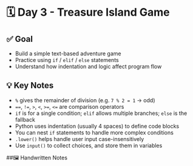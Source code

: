 # 🗓️ Day 3 - Treasure Island Game

## ✅ Goal
- Build a simple text-based adventure game
- Practice using `if` / `elif` / `else` statements
- Understand how indentation and logic affect program flow

## 💡 Key Notes
- `%` gives the remainder of division (e.g. `7 % 2 = 1` → odd)
- `==`, `!=`, `>`, `<`, `>=`, `<=` are comparison operators
- `if` is for a single condition; `elif` allows multiple branches; `else` is the fallback
- Python uses indentation (usually 4 spaces) to define code blocks
- You can nest `if` statements to handle more complex conditions
- `.lower()` helps handle user input case-insensitively
- Use `input()` to collect choices, and store them in variables

##🖼️ Handwritten Notes
